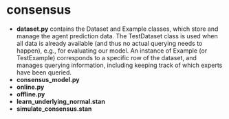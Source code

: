 # consensus

- **dataset.py** contains the Dataset and Example classes, which store and manage the agent prediction data. The TestDataset class is used when all data is already available (and thus no actual querying needs to happen), e.g., for evaluating our model. An instance of Example (or TestExample) corresponds to a specific row of the dataset, and manages querying information, including keeping track of which experts have been queried.
- **consensus_model.py**
- **online.py** 
- **offline.py**
- **learn_underlying_normal.stan**
- **simulate_consensus.stan**